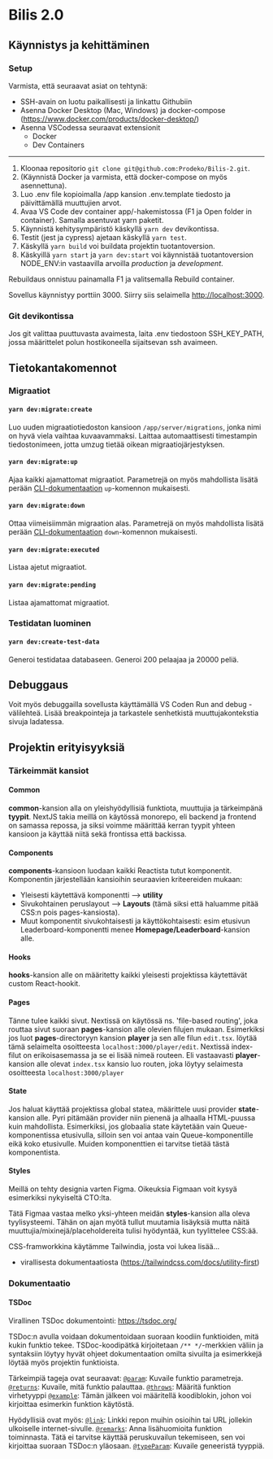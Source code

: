 # Bilis 2.0

## Käynnistys ja kehittäminen

### Setup
Varmista, että seuraavat asiat on tehtynä:
- SSH-avain on luotu paikallisesti ja linkattu Githubiin
- Asenna Docker Desktop (Mac, Windows) ja docker-compose (https://www.docker.com/products/docker-desktop/)
- Asenna VSCodessa seuraavat extensionit
  - Docker
  - Dev Containers

---
1. Kloonaa repositorio `git clone git@github.com:Prodeko/Bilis-2.git`. 
2. (Käynnistä Docker ja varmista, että docker-compose on myös asennettuna).
3. Luo .env file kopioimalla /app kansion .env.template tiedosto ja päivittämällä muuttujien arvot.
4. Avaa VS Code dev container app/-hakemistossa (F1 ja Open folder in container). Samalla asentuvat yarn paketit.
5. Käynnistä kehitysympäristö käskyllä `yarn dev` devikontissa.
6. Testit (jest ja cypress) ajetaan käskyllä `yarn test`.
7. Käskyllä `yarn build` voi buildata projektin tuotantoversion.
8. Käskyillä `yarn start` ja `yarn dev:start` voi käynnistää tuotantoversion NODE_ENV:in vastaavilla arvoilla _production_ ja _development_.

Rebuildaus onnistuu painamalla F1 ja valitsemalla Rebuild container.

Sovellus käynnistyy porttiin 3000. Siirry siis selaimella [http://localhost:3000](http://localhost:3000).

### Git devikontissa
Jos git valittaa puuttuvasta avaimesta, laita .env tiedostoon SSH_KEY_PATH, jossa määrittelet polun hostikoneella sijaitsevan ssh avaimeen.


## Tietokantakomennot

### Migraatiot

#### `yarn dev:migrate:create`
Luo uuden migraatiotiedoston kansioon `/app/server/migrations`, jonka nimi on hyvä viela vaihtaa kuvaavammaksi. Laittaa automaattisesti timestampin tiedostonimeen, jotta umzug tietää oikean migraatiojärjestyksen.

#### `yarn dev:migrate:up`
Ajaa kaikki ajamattomat migraatiot. Parametrejä on myös mahdollista lisätä perään [CLI-dokumentaation](https://github.com/sequelize/umzug#cli-usage) `up`-komennon mukaisesti.

#### `yarn dev:migrate:down`
Ottaa viimeisiimmän migraation alas. Parametrejä on myös mahdollista lisätä perään [CLI-dokumentaation](https://github.com/sequelize/umzug#cli-usage) `down`-komennon mukaisesti.

#### `yarn dev:migrate:executed`
Listaa ajetut migraatiot.

#### `yarn dev:migrate:pending`
Listaa ajamattomat migraatiot.

### Testidatan luominen

#### `yarn dev:create-test-data`
Generoi testidataa databaseen. Generoi 200 pelaajaa ja 20000 peliä. 

## Debuggaus
Voit myös debuggailla sovellusta käyttämällä VS Coden Run and debug -välilehteä. 
Lisää breakpointeja ja tarkastele senhetkistä muuttujakontekstia sivuja ladatessa.

## Projektin erityisyyksiä

### Tärkeimmät kansiot
#### Common
**common**-kansion alla on yleishyödyllisiä funktiota, muuttujia ja tärkeimpänä **tyypit**. NextJS takia meillä on käytössä monorepo, eli backend ja frontend on samassa repossa, ja siksi voimme määrittää kerran tyypit yhteen kansioon ja käyttää niitä sekä frontissa että backissa.

#### Components
**components**-kansioon luodaan kaikki Reactista tutut komponentit. Komponentin järjestellään kansioihin seuraavien kriteereiden mukaan:
- Yleisesti käytettävä komponentti --> **utility**
- Sivukohtainen peruslayout --> **Layouts** (tämä siksi että haluamme pitää CSS:n pois pages-kansiosta). 
- Muut komponentit sivukohtaisesti ja käyttökohtaisesti: esim etusivun Leaderboard-komponentti menee **Homepage/Leaderboard**-kansion alle.

#### Hooks
**hooks**-kansion alle on määritetty kaikki yleisesti projektissa käytettävät custom React-hookit.

#### Pages
Tänne tulee kaikki sivut. Nextissä on käytössä ns. 'file-based routing', joka routtaa sivut suoraan **pages**-kansion alle olevien filujen mukaan. Esimerkiksi jos luot **pages**-directoryyn kansion **player** ja sen alle filun `edit.tsx`. löytää tämä selaimelta osoitteesta `localhost:3000/player/edit`. Nextissä index-filut on erikoisasemassa ja se ei lisää nimeä routeen. Eli vastaavasti **player**-kansion alle olevat `index.tsx` kansio luo routen, joka löytyy selaimesta osoitteesta `localhost:3000/player`

#### State
Jos haluat käyttää projektissa global statea, määrittele uusi provider **state**-kansion alle. Pyri pitämään provider niin pienenä ja alhaalla HTML-puussa kuin mahdollista. Esimerkiksi, jos globaalia state käytetään vain Queue-komponentissa etusivulla, silloin sen voi antaa vain Queue-komponentille eikä koko etusivulle. Muiden komponenttien ei tarvitse tietää tästä komponentista.

#### Styles
Meillä on tehty designia varten Figma. Oikeuksia Figmaan voit kysyä esimerkiksi nykyiseltä CTO:lta.

Tätä Figmaa vastaa melko yksi-yhteen meidän **styles**-kansion alla oleva tyylisysteemi. Tähän on ajan myötä tullut muutamia lisäyksiä mutta näitä muuttujia/mixinejä/placeholdereita tulisi hyödyntää, kun tyylittelee CSS:ää.

CSS-framworkkina käytämme Tailwindia, josta voi lukea lisää...
- virallisesta dokumentaatiosta (https://tailwindcss.com/docs/utility-first)

### Dokumentaatio

#### TSDoc
Virallinen TSDoc dokumentointi: https://tsdoc.org/

TSDoc:n avulla voidaan dokumentoidaan suoraan koodiin funktioiden, mitä kukin funktio tekee. TSDoc-koodipätkä kirjoitetaan `/** */`-merkkien väliin ja syntaksiin löytyy hyvät ohjeet dokumentaation omilta sivuilta ja esimerkkejä löytää myös projektin funktioista.

Tärkeimpiä tageja ovat seuraavat:
[`@param`](https://tsdoc.org/pages/tags/param/): Kuvaile funktio parametreja.
[`@returns`](https://tsdoc.org/pages/tags/return/): Kuvaile, mitä funktio palauttaa.
[`@throws`](https://tsdoc.org/pages/tags/throws/): Määritä funktion virhetyyppi
[`@example`](https://tsdoc.org/pages/tags/example/): Tämän jälkeen voi määritellä koodiblokin, johon voi kirjoittaa esimerkin funktion käytöstä.

Hyödyllisiä ovat myös:
[`@link`](https://tsdoc.org/pages/tags/link/): Linkki repon muihin osioihin tai URL jollekin ulkoiselle internet-sivulle.
[`@remarks`](https://tsdoc.org/pages/tags/remarks/): Anna lisähuomioita funktion toiminnasta. Tätä ei tarvitse käyttää peruskuvailun tekemiseen, sen voi kirjoittaa suoraan TSDoc:n yläosaan.
[`@typeParam`](https://tsdoc.org/pages/tags/typeparam/): Kuvaile geneeristä tyyppiä.


